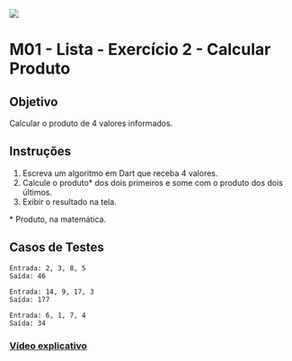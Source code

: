 ﻿![](https://i.imgur.com/xG74tOh.png)

# M01 - Lista - Exercício 2 - Calcular Produto

## Objetivo

Calcular o produto de 4 valores informados.

## Instruções

1. Escreva um algoritmo em Dart que receba 4 valores.
2. Calcule o produto* dos dois primeiros e some com o produto dos dois últimos.
3. Exibir o resultado na tela.

\* Produto, na matemática.

## Casos de Testes

```
Entrada: 2, 3, 8, 5
Saída: 46
```
	
```
Entrada: 14, 9, 17, 3
Saída: 177
```
	
```
Entrada: 6, 1, 7, 4
Saída: 34
```


### [Vídeo explicativo](https://drive.google.com/file/d/1kzmUAvSEbHQj9exMzA1UUPVWq7JykNJF/view?usp=sharing)
